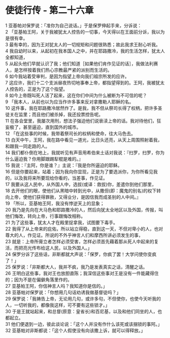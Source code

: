 # 使徒行传 - 第二十六章
  
 1 亚基帕对保罗说：「准你为自己说话。」于是保罗伸起手来，分诉说：  
 2 「亚基帕王阿，关于我被犹太人控告的一切事，今天得以在王面前分诉，我以为是很有幸。  
 3 最有幸的，因为王对犹太人的一切规矩和问题很熟悉；故此我求王耐心听我。  
 4 我自幼时以来，从起初在我本国人之中，并在耶路撒冷，我的生活怎样，犹太人全都知道，  
 5 从起头他们早就认识了我；他们知道［如果他们肯作见证的话］，我做法利赛人，是怎样按着我们热心宗教最严紧的派别而生活的。  
 6 如今我站着受审判，是因为指望上帝向我们祖宗所发的应许。  
 7 这应许，我们十二个支派昼夜热切地事奉上帝，都指望得到的。王阿，我被犹太人控告的，正是为了这个指望。  
 8 如今上帝既叫死人活了起来，这在你们中间为什么被断为不可信的呢？  
 9 「我本人，从前也以为应当作许多事来反对拿撒勒人耶稣的名。  
 10 这件事，我在耶路撒冷居然作了。是我，我不但从祭司长得了权柄，把许多圣徒关在监里；而且他们被杀掉，我还投票控告呢。  
 11 在各会堂里，我屡次用刑，想法子强迫他们说亵渎上帝的话。我对待他们，狂妄极了，甚至逼迫，直到国外的城市。  
 12 「在这些事的时候，我带着祭司长的权柄和使命，往大马色去。  
 13 白天中午，王阿，我在路中看见一道光，比日头还亮，从天上周围照射着我，和跟我一同走路的人。  
 14 我们都仆倒在地上，我就听见有声音用希伯来土话对我说：『扫罗，扫罗，你为什么逼迫我？你用脚跟踢犁棍是难的。』  
 15 我说：『主阿，你是谁？』主说：『我是你所逼迫的耶稣。  
 16 但是你要起来，站着；因为我向你显现，正是为了要选派你，为你所看见我的，以及我将来所要现给你看的，当差事，作见证。  
 17 我要从这人民中，从外国人中，选拔(或译：救拔)你，差遣你到他们那里，  
 18 去开他们的眼，使他们从黑暗中转到光中，从撒但(即：魔鬼的别名)的权下转向上帝，使他们获得罪赦，又得业分，是因信我而成圣别的人中间。』  
 19 「所以，亚基帕王阿，我没有悖逆天上的显象；  
 20 我乃是先向在大马色和耶路撒冷的人，然后向犹太全地区以及外国，传报，叫他们悔改，转向上帝，行事跟悔改相称。  
 21 为了这些事，犹太人才在殿里捉拿我，试图要下毒手。  
 22 我得了从上帝来的庇佑，所以站立得稳，直到这一天，不但对卑小的人，也对尊大的人，作见证。所说的不外乎神言人们和摩西所讲必须发生的事，  
 23 就是：上帝所膏立者怎样必须受害，怎样必须首先藉着那从死人中起来的复活，而把亮光传布给这人民，以及外国人。」  
 24 保罗分诉了这些话，非斯都就大声说：「保罗，你疯了罢！大学问使你变疯了！」  
 25 保罗说：「非斯都大人，我并不疯，我乃是发表真实之话，清醒之话。  
 26 王明白这些事，我对王也放胆直陈；我深信这些事对王是没有一件能藏得住的；因为不是在偏僻角落里作的。  
 27 亚基帕王阿，你信神言人吗？我知道你是信的。」  
 28 亚基帕对保罗说：「你想用几句话劝诱我做基督徒吗？」  
 29 保罗说：「我祷告上帝，无论用几句，或许多句，不但使你，也使今天听我的人，一切听我的，都像我这样，可不要有这些锁才。」  
 30 于是王就站起来，和总督(原意：皇省长)和百尼基，以及和他们同坐的人，也都起立。  
 31 他们便退到一边，彼此谈论说：「这个人并没有作什么该死或该捆锁的事阿。」  
 32 亚基帕对非斯都说：「这个人假使没有向该撒上诉，就可以得释放。」